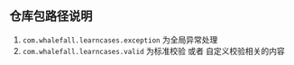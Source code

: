 ## 仓库包路径说明
1. `com.whalefall.learncases.exception` 为全局异常处理
2. `com.whalefall.learncases.valid` 为标准校验 或者 自定义校验相关的内容